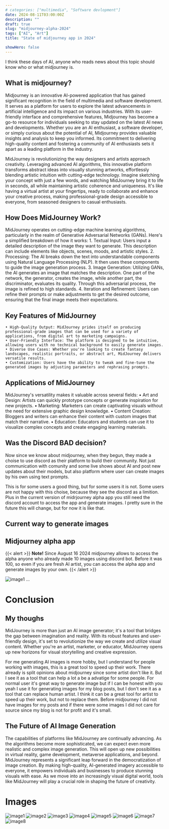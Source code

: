 ```yaml
---
# categories: ["multimedia", "Software devlopment"]
date: 2024-08-11T03:00:00Z
description: ""
draft: true
slug: "midjourney-alpha-2024"
tags: ["AI", "Art"]
title: "State of midjourney app in 2024"

showHero: false
---
```


I think these days of AI, anyone who reads news about this topic should know who or what midjourney is.

## What is midjourney?
<!-- TODO: Check this paragaphra from ai -->
Midjourney is an innovative AI-powered application that has gained significant recognition in the field of multimedia and software development. It serves as a platform for users to explore the latest advancements in artificial intelligence and its impact on various industries. With its user-friendly interface and comprehensive features, Midjourney has become a go-to resource for individuals seeking to stay updated on the latest AI news and developments. Whether you are an AI enthusiast, a software developer, or simply curious about the potential of AI, Midjourney provides valuable insights and analysis to keep you informed. Its commitment to delivering high-quality content and fostering a community of AI enthusiasts sets it apart as a leading platform in the industry.

MidJourney is revolutionizing the way designers and artists approach creativity. Leveraging advanced AI algorithms, this innovative platform transforms abstract ideas into visually stunning artworks, effortlessly blending artistic intuition with cutting-edge technology. Imagine sketching your concept with just a few words, and watching MidJourney bring it to life in seconds, all while maintaining artistic coherence and uniqueness. It's like having a virtual artist at your fingertips, ready to collaborate and enhance your creative process, making professional-grade design accessible to everyone, from seasoned designers to casual enthusiasts.

## How Does MidJourney Work?
MidJourney operates on cutting-edge machine learning algorithms, particularly in the realm of Generative Adversarial Networks (GANs). Here's a simplified breakdown of how it works:
    1.  Textual Input: Users input a detailed description of the image they want to generate. This description can include elements like objects, scenes, moods, and artistic styles.
    2.  Processing: The AI breaks down the text into understandable components using Natural Language Processing (NLP). It then uses these components to guide the image generation process.
    3.  Image Generation: Utilizing GANs, the AI generates an image that matches the description. One part of the network, the generator, creates the image, while another part, the discriminator, evaluates its quality. Through this adversarial process, the image is refined to high standards.
    4.  Iteration and Refinement: Users can refine their prompts or make adjustments to get the desired outcome, ensuring that the final image meets their expectations.

## Key Features of MidJourney
    • High-Quality Output: MidJourney prides itself on producing professional-grade images that can be used for a variety of applications, from digital art to marketing campaigns.
    • User-Friendly Interface: The platform is designed to be intuitive, allowing users with no technical background to easily generate images.
    • Diverse Use Cases: Whether you're looking to create fantasy landscapes, realistic portraits, or abstract art, MidJourney delivers versatile results.
    • Customization: Users have the ability to tweak and fine-tune the generated images by adjusting parameters and rephrasing prompts.

## Applications of MidJourney
MidJourney's versatility makes it valuable across several fields:
    • Art and Design: Artists can quickly prototype concepts or generate inspiration for new projects.
    • Marketing: Marketers can create captivating visuals without the need for extensive graphic design knowledge.
    • Content Creation: Bloggers and writers can enhance their content with custom images that match their narrative.
    • Education: Educators and students can use it to visualize complex concepts and create engaging learning materials.

## Was the Discord BAD decision?

Now since we know about midjourney, when they begun, they made a choise to use discord as their platform to build their community. Not just communication with comunity and some live shows about AI and post new updates about their models, but also platform where user can create images by his own using text prompts.

This is for some users a good thing, but for some users it is not. Some users are not happy with this choise, because they see the discord as a limition. Plus in the current version of midrjourney alpha app you still need the discord account to access the app and generate images. I pretty sure in the future this will change, but for now it is like that.

## Current way to generate images


## Midjourney alpha app

{{< alert >}}
**Note!** Since August 16 2024 midjourney allows to access the alpha anyone who already made 10 images using discord bot. Before it was 100, so even if you are fresh AI artist, you can access the alpha app and generate images by your own.
{{< /alert >}}


![image1](https://img.axell.dev/midjourney%3Aimage1.webp "Ui of midjourney alpha app")
...

# Conclusion

## My thoughs
MidJourney is more than just an AI image generator; it's a tool that bridges the gap between imagination and reality. With its robust features and user-friendly design, it's set to revolutionize the way we create and utilize visual content. Whether you're an artist, marketer, or educator, MidJourney opens up new horizons for visual storytelling and creative expression.

For me generating AI images is more hobby, but I understand for people working with images, this is a great tool to speed up their work. There already is split opinions about midjourney since some artist don't like it. But I see it as a tool that can help a lot a be a advatige for some people. For normal user it's great way to generate image but if I can be honest with you yeah I use it for generating images for my blog posts, but I don't see it as a tool that can replace human artist. I think it can be a great tool for artist to speed up their work, but not to replace them. Before midjourney I did not have images for my posts and if there were some images I did not care for source since my blog is not for profit and it's small.

## The Future of AI Image Generation
The capabilities of platforms like MidJourney are continually advancing. As the algorithms become more sophisticated, we can expect even more realistic and complex image generation. This will open up new possibilities in virtual reality, game development, metaverse applications, and beyond.
MidJourney represents a significant leap forward in the democratization of image creation. By making high-quality, AI-generated imagery accessible to everyone, it empowers individuals and businesses to produce stunning visuals with ease. As we move into an increasingly visual digital world, tools like MidJourney will play a crucial role in shaping the future of creativity.

# Images

![image1](https://img.axell.dev/midjourney%3Aimage1.webp "Ui of midjourney alpha app")
![image2](https://img.axell.dev/midjourney%3Aimage2.webp "Ui of midjourney alpha app")
![image3](https://img.axell.dev/midjourney%3Aimage3.webp "Ui of midjourney alpha app")
![image4](https://img.axell.dev/midjourney%3Aimage4.webp "Ui of midjourney alpha app")
![image5](https://img.axell.dev/midjourney%3Aimage5.webp "Ui of midjourney alpha app")
![image6](https://img.axell.dev/midjourney%3Aimage6.webp "Ui of midjourney alpha app")
![image7](https://img.axell.dev/midjourney%3Aimage7.webp "Ui of midjourney alpha app")
![image8](https://img.axell.dev/midjourney%3Aimage8.webp "Ui of midjourney alpha app")
